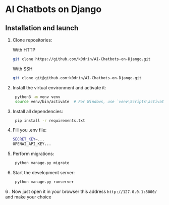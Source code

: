 # AI Chatbots on Django

## Installation and launch

1. Clone repositories:

   With HTTP
   ```bash
   git clone https://github.com/k0drin/AI-Chatbots-on-Django.git
   ```

   With SSH
   ```bash
   git clone git@github.com:k0drin/AI-Chatbots-on-Django.git
   ```
2. Install the virtual environment and activate it:
   ```bash
    python3 -m venv venv
    source venv/bin/activate  # For Windows, use `venv\Scripts\activate`
    ```
3. Install all dependencies:
   ```bash
    pip install -r requirements.txt
    ```
4. Fill you .env file:
   ```bash
   SECRET_KEY=...
   OPENAI_API_KEY...
   ```
4. Perform migrations:
   ```bash
    python manage.py migrate
    ```

5. Start the development server:
   ```bash
    python manage.py runserver
    ```

6 . Now just open it in your browser this address `http://127.0.0.1:8000/` and make your choice

